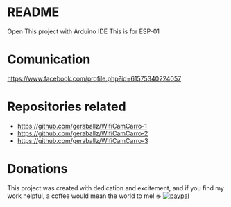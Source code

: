 # README #

Open This project with Arduino IDE
This is for ESP-01

# Comunication #
https://www.facebook.com/profile.php?id=61575340224057

# Repositories related #
- https://github.com/geraballz/WifiCamCarro-1
- https://github.com/geraballz/WifiCamCarro-2
- https://github.com/geraballz/WifiCamCarro-3

# Donations #
This project was created with dedication and excitement, and if you find my work helpful, a coffee would mean the world to me! ☕
[![paypal](https://www.paypalobjects.com/en_US/i/btn/btn_donateCC_LG.gif)](https://paypal.me/gerardohre)
